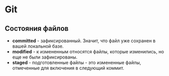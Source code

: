 # Git
## Состояния файлов
- **committed** - зафиксированный. Значит, что файл уже сохранен в вашей локальной базе.
- **modified** - к измененным относятся файлы, которые изменились, но еще не были зафиксированы.
- **staged** - подготовленные файлы - это измененные файлы, отмеченные для включения в следующий коммит.
